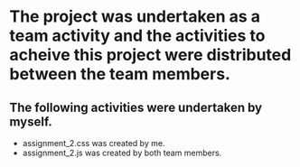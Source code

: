 # The project was undertaken as a team activity and the activities to acheive this project were distributed between the team members.

## The following activities were undertaken by myself.

- assignment_2.css was created by me.
- assignment_2.js was created by both team members.
